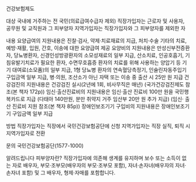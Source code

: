 건강보험제도

대상
국내에 거주하는 전 국민(의료급여수급자 제외)
 직장가입자는 근로자 및 사용자, 공무원 및 교직원과 그 피부양자
 지역가입자는 직장가입자와 그 피부양자를 제외한 자

내용
 요양급여의 지원내용은 진찰·검사, 약제·치료재료의 지급, 처치·수술 기타의 치료, 예방·재활, 입원, 간호, 이송에 대한 요양급여 제공
 요양비의 지원내용은 만성신부전증환자, 당뇨병환자, 신경인성방광환자의 소모성재료의 일부 지급, 산소치료, 인공호흡기, 기침유발기치료가 필요한 환자, 수면무호흡증 환자의 치료를 위해 사용하는 양압기 등 기기 대여료(소모품)의 일부 지급, 1형 당뇨병 환자의 연속혈당측정기, 인슐린자동주입기 구입금액 일부 지급, 병·의원, 조산소가 아닌 자택 또는 이송 중 출산 시 25만 원 지급
 건강검진의 지원내용은 건강검진 실시(2년에 1회, 비사무직은 매년) (국가건강검진제도 참조(본 책자 172p))
 임신·출산진료비의 지원내용은 임신·출산 진료비 100만 원을 국민행복카드로 지급 (다태아 140만원, 분만 취약지 거주 임산부 20만 원 추가 지급) (임신· 출산 진료비 지원 참조(본 책자 85p))
 장애인보조기기 구입비의 지원내용은 장애인보조기기 구입금액 일부 지급

방법
 직장가입자는 직장에서 국민건강보험공단에 신청
 지역가입자는 직장 실직, 퇴직 시 지역가입자로 전환

문의 
 국민건강보험공단(1577-1000)

알려드립니다
 피부양자란?
   직장가입자에 의존해 생계를 유지하며 보수 또는 소득이 없는 자로 배우자, 부모·조부모(배우자의 부모·조부모 포함), 자녀·손자녀(배우자의 자녀·손자녀 포함) 및 그 배우자, 형제·자매를 포함합니다.
